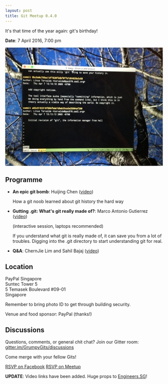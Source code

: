 ```yaml
---
layout: post
title: Git Meetup 0.4.0
---
```


It's that time of the year again: git's birthday!

**Date**: 7 April 2016, 7:00 pm

![Grumpy Git Meetup 0.4.0](/images/2016-03-29-git-meetup-0.4.0/poster.jpg)

## Programme

- **An epic git bomb**: Huijing Chen ([video][video-huijing])

  How a git noob learned about git history the hard way

- **Gutting .git: What's git really made of?**: Marco Antonio Gutierrez ([video][video-marco])

  (interactive session, laptops recommended)

  If you understand what git is really made of, it can save you from a lot of
  troubles. Digging into the .git directory to start understanding git for real.

- **Q&A**: ChernJie Lim and Sahil Bajaj ([video][video-qna])

## Location

PayPal Singapore  
Suntec Tower 5  
5 Temasek Boulevard #09-01  
Singapore

Remember to bring photo ID to get through building security.

Venue and food sponsor: PayPal (thanks!)

## Discussions

Questions, comments, or general chit chat? Join our Gitter room:
[gitter.im/GrumpyGits/discussions](https://gitter.im/GrumpyGits/discussions)

Come merge with your fellow Gits!

<a class="btn btn-primary"
  href="https://www.facebook.com/events/1715705065372953/">RSVP on Facebook</a>
<a class="btn btn-danger"
  href="http://www.meetup.com/Grumpy-Gits-SG/events/229480281/">RSVP on
Meetup</a>

**UPDATE**: Video links have been added. Huge props to [Engineers.SG][]!

[Engineers.SG]: http://engineers.sg
[video-huijing]: https://engineers.sg/v/630
[video-marco]: https://engineers.sg/v/629
[video-qna]: https://engineers.sg/v/628
